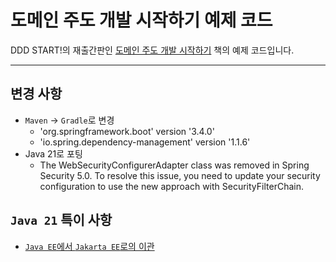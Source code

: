 # 도메인 주도 개발 시작하기 예제 코드

DDD START!의 재출간판인 [도메인 주도 개발 시작하기](https://www.hanbit.co.kr/store/books/look.php?p_code=B4309942517) 책의 예제 코드입니다.

---

## 변경 사항
* `Maven` -> `Gradle`로 변경
    * 'org.springframework.boot' version '3.4.0'
    * 'io.spring.dependency-management' version '1.1.6'
* Java 21로 포팅
    * The WebSecurityConfigurerAdapter class was removed in Spring Security 5.0. To resolve this issue, you need to update your security configuration to use the new approach with SecurityFilterChain.


## `Java 21` 특이 사항
* [`Java EE`에서 `Jakarta EE`로의 이관](./docs/Java-EE-to-Jakarta-EE.md)
